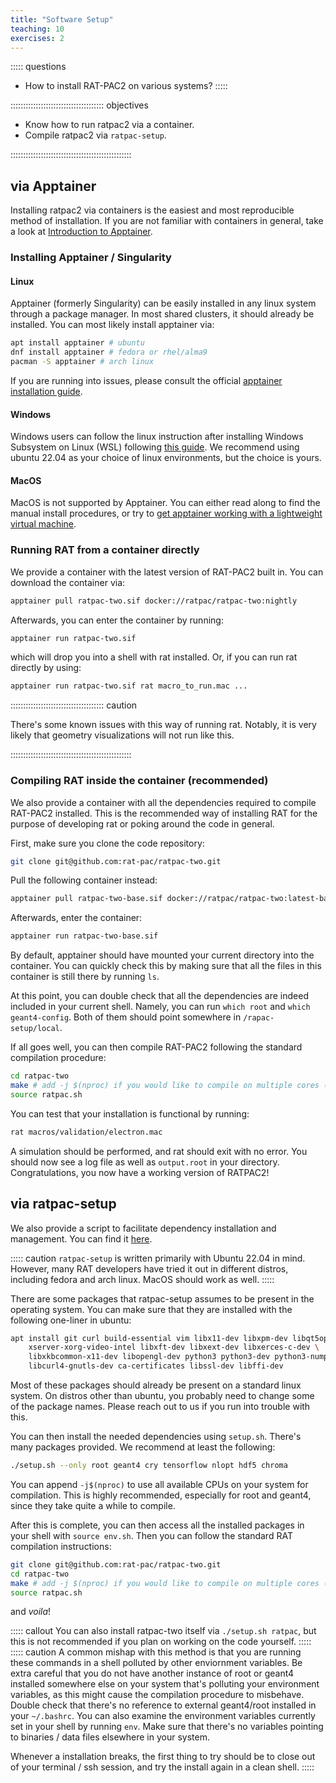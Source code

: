 ```yaml
---
title: "Software Setup"
teaching: 10
exercises: 2
---
```


::::: questions
- How to install RAT-PAC2 on various systems?
:::::

::::::::::::::::::::::::::::::::::::: objectives

- Know how to run ratpac2 via a container.
- Compile ratpac2 via `ratpac-setup`.

::::::::::::::::::::::::::::::::::::::::::::::::

## via Apptainer
Installing ratpac2 via containers is the easiest and most reproducible method of installation. If you are not familiar with containers in general, take a look at [Introduction to Apptainer](https://apptainer.org/docs/user/main/introduction.html).

### Installing Apptainer / Singularity
#### Linux
Apptainer (formerly Singularity) can be easily installed in any linux system through a package manager. In most shared clusters, it should already be installed. 
You can most likely install apptainer via:
```sh
apt install apptainer # ubuntu
dnf install apptainer # fedora or rhel/alma9
pacman -S apptainer # arch linux
```
If you are running into issues, please consult the official [apptainer installation guide](https://apptainer.org/docs/admin/main/installation.html#installation-on-linux).

#### Windows
Windows users can follow the linux instruction after installing Windows Subsystem on Linux (WSL) following [this guide](https://learn.microsoft.com/en-us/windows/wsl/install). We recommend using ubuntu 22.04 as your choice of linux environments, but the choice is yours.

#### MacOS
MacOS is not supported by Apptainer. You can either read along to find the manual install procedures, or try to [get apptainer working with a lightweight virtual machine](https://apptainer.org/docs/admin/main/installation.html#mac).

### Running RAT from a container directly
We provide a container with the latest version of RAT-PAC2 built in. You can download the container via:
```sh
apptainer pull ratpac-two.sif docker://ratpac/ratpac-two:nightly
```
Afterwards, you can enter the container by running:
```sh
apptainer run ratpac-two.sif
```
which will drop you into a shell with rat installed. Or, if you can run rat directly by using:
```sh
apptainer run ratpac-two.sif rat macro_to_run.mac ...
```
::::::::::::::::::::::::::::::::::::: caution

There's some known issues with this way of running rat. Notably, it is very likely that geometry visualizations will not run like this.

::::::::::::::::::::::::::::::::::::::::::::::::
### Compiling RAT inside the container (recommended)
We also provide a container with all the dependencies required to compile RAT-PAC2 installed. This is the recommended way of installing RAT for the purpose of developing rat or poking around the code in general.

First, make sure you clone the code repository:
```sh
git clone git@github.com:rat-pac/ratpac-two.git
```
Pull the following container instead:
```sh
apptainer pull ratpac-two-base.sif docker://ratpac/ratpac-two:latest-base
```
Afterwards, enter the container:
```sh
apptainer run ratpac-two-base.sif
```
By default, apptainer should have mounted your current directory into the container. You can quickly check this by making sure that all the files in this container is still there by running `ls`. 

At this point, you can double check that all the dependencies are indeed included in your current shell. Namely, you can run `which root` and `which geant4-config`. Both of them should point somewhere in `/rapac-setup/local`.

If all goes well, you can then compile RAT-PAC2 following the standard compilation procedure:
```sh
cd ratpac-two
make # add -j $(nproc) if you would like to compile on multiple cores (recommended).
source ratpac.sh
```
You can test that your installation is functional by running:
```sh
rat macros/validation/electron.mac
```
A simulation should be performed, and rat should exit with no error. You should now see a log file as well as `output.root` in your directory. Congratulations, you now have a working version of RATPAC2!

## via ratpac-setup
We also provide a script to facilitate dependency installation and management. You can find it [here](https://github.com/rat-pac/ratpac-setup#).

::::: caution
`ratpac-setup` is written primarily with Ubuntu 22.04 in mind. However, many RAT developers have tried it out in different distros, including fedora and arch linux. MacOS should work as well.
:::::

There are some packages that ratpac-setup assumes to be present in the operating system. You can make sure that they are installed with the following one-liner in ubuntu:
```sh
apt install git curl build-essential vim libx11-dev libxpm-dev libqt5opengl5-dev ssh cmake \
    xserver-xorg-video-intel libxft-dev libxext-dev libxerces-c-dev \
    libxkbcommon-x11-dev libopengl-dev python3 python3-dev python3-numpy \
    libcurl4-gnutls-dev ca-certificates libssl-dev libffi-dev
```
Most of these packages should already be present on a standard linux system. On distros other than ubuntu, you probably need to change some of the package names. Please reach out to us if you run into trouble with this.

You can then install the needed dependencies using `setup.sh`. There's many packages provided. We recommend at least the following:
```sh
./setup.sh --only root geant4 cry tensorflow nlopt hdf5 chroma
```
You can append `-j$(nproc)` to use all available CPUs on your system for compilation. This is highly recommended, especially for root and geant4, since they take quite a while to compile.

After this is complete, you can then access all the installed packages in your shell with `source env.sh`. Then you can follow the standard RAT compilation instructions:
```sh
git clone git@github.com:rat-pac/ratpac-two.git
cd ratpac-two
make # add -j $(nproc) if you would like to compile on multiple cores (recommended).
source ratpac.sh
```
and _voila_!

::::: callout
You can also install ratpac-two itself via `./setup.sh ratpac`, but this is not recommended if you plan on working on the code yourself. 
:::::
::::: caution
A common mishap with this method is that you are running these commands in a shell polluted by other enviornment variables. Be extra careful that you do not have another instance of root or geant4 installed somewhere else on your system that's polluting your environment variables, as this might cause the compilation procedure to misbehave. Double check that there's no reference to external geant4/root installed in your `~/.bashrc`. You can also examine the environment variables currently set in your shell by running `env`. Make sure that there's no variables pointing to binaries / data files elsewhere in your system. 

Whenever a installation breaks, the first thing to try should be to close out of your terminal / ssh session, and try the install again in a clean shell.
:::::

